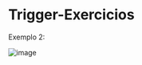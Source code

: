 # Trigger-Exercicios

Exemplo 2:

![image](https://github.com/vininis/Trigger-Exercicios/assets/89169305/ddc326d4-ff7c-48d4-b205-4d96f40546ed)
